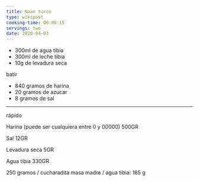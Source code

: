 ```yaml
---
title: Naan turco
type: wikipost
cooking-time: 00:00:15
servings: two 
date: 2020-04-03
---
```


- 300ml de agua tibia 
- 300ml de leche tibia 
- 10g de levadura seca 

batir 

- 840 gramos de harina 
- 20 gramos de azucar
- 8 gramos de sal

--- 

rápido 

Harina (puede ser cualquiera entre 0 y 00000) 500GR

Sal 12GR

Levadura seca 5GR

Agua tibia 330GR

250 gramos / cucharadita masa madre / agua tibia: 165 g





